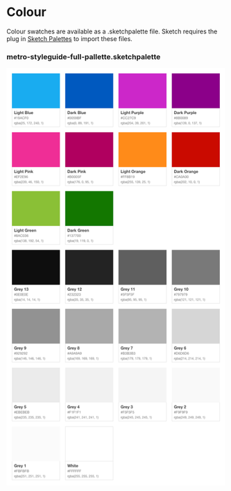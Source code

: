 # Colour

Colour swatches are available as a .sketchpalette file. Sketch requires the plug in [Sketch Palettes](https://github.com/andrewfiorillo/sketch-palettes) to import these files.

### metro-styleguide-full-pallette.sketchpalette
![metro-styleguide-full-pallette](examples/metro-styleguide-full-pallette.png)